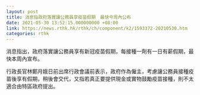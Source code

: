 ```yaml
---
layout: post
title: 消息指政府落實讓公務員享疫苗假期　最快今周內公布
date: 2021-05-30 13:52:15.000000000 +08:00
link: https://news.rthk.hk/rthk/ch/component/k2/1593372-20210530.htm
categories: rthk
---
```


消息指出，政府落實讓公務員享有新冠疫苗假期，每接種一劑有一日有薪假期，最快本周內宣布。

行政長官林鄭月娥日前出席行政會議前表示，政府作為僱主，考慮讓公務員接種疫苗後享有假期，稍後會交代，又指若真正要提供現金或實物鼓勵疫苗接種，則不太適合由特區政府提出。
